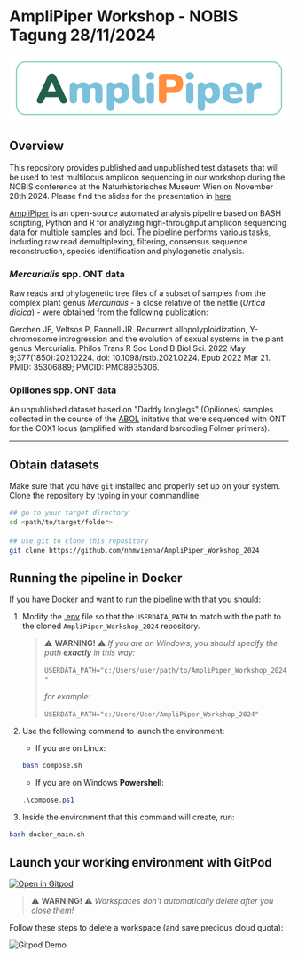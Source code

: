 # AmpliPiper Workshop - NOBIS Tagung 28/11/2024

![AmpliPiper](imgs/AmpliPiper_logo.png)

## Overview

This repository provides published and unpublished test datasets that will be used to test multilocus amplicon sequencing in our workshop during the NOBIS conference at the Naturhistorisches Museum Wien on November 28th 2024. Please find the slides for the presentation in [here](amplipiper_workshop_11282024.pdf)

[AmpliPiper](https://github.com/nhmvienna/AmpliPiper) is an open-source automated analysis pipeline based on BASH scripting, Python and R for analyzing high-throughput amplicon sequencing data for multiple samples and loci. The pipeline performs various tasks, including raw read demultiplexing, filtering, consensus sequence reconstruction, species identification and phylogenetic analysis.

### *Mercurialis* spp. ONT data

Raw reads and phylogenetic tree files of a subset of samples from the complex plant genus *Mercurialis* - a close relative of the nettle (*Urtica dioica*) - were obtained from the following publication:

Gerchen JF, Veltsos P, Pannell JR. Recurrent allopolyploidization, Y-chromosome introgression and the evolution of sexual systems in the plant genus Mercurialis. Philos Trans R Soc Lond B Biol Sci. 2022 May 9;377(1850):20210224. doi: 10.1098/rstb.2021.0224. Epub 2022 Mar 21. PMID: 35306889; PMCID: PMC8935306.

### Opiliones spp. ONT data

An unpublished dataset based on "Daddy longlegs" (Opiliones) samples collected in the course of the [ABOL](https://www.abol.ac.at/en/homepage_en/) initative that were sequenced with ONT for the COX1 locus (amplified with standard barcoding Folmer primers).
___

## Obtain datasets

Make sure that you have `git` installed and properly set up on your system. Clone the repository by typing in your commandline:

```bash
## go to your target directory
cd <path/to/target/folder>

## use git to clone this repository 
git clone https://github.com/nhmvienna/AmpliPiper_Workshop_2024
```

## Running the pipeline in Docker

If you have Docker and want to run the pipeline with that you should:

1. Modify the [.env](./.env) file so that the `USERDATA_PATH` to match with the path to the cloned `AmpliPiper_Workshop_2024` repository.

    > ⚠️ **WARNING!** ⚠️ _If you are on Windows, you should specify the path **exactly** in this way:_ 
    >
    > `USERDATA_PATH="c:/Users/user/path/to/AmpliPiper_Workshop_2024"`
    >
    > _for example:_
    >
    >`USERDATA_PATH="c:/Users/User/AmpliPiper_Workshop_2024"`

2. Use the following command to launch the environment: 

    - If you are on Linux:

    ```bash
    bash compose.sh
    ```
    - If you are on Windows **Powershell**:

    ```powershell
    .\compose.ps1
    ```

3. Inside the environment that this command will create, run:

```bash
bash docker_main.sh
```

## Launch your working environment with GitPod

[![Open in Gitpod](https://gitpod.io/button/open-in-gitpod.svg)](https://gitpod.io/#https://github.com/nhmvienna/AmpliPiper_Workshop_2024)

> ⚠️ **WARNING!** ⚠️ _Workspaces don't automatically delete after you close them!_

Follow these steps to delete a workspace (and save precious cloud quota):

![Gitpod Demo](./imgs/gitpod_demo.gif)

